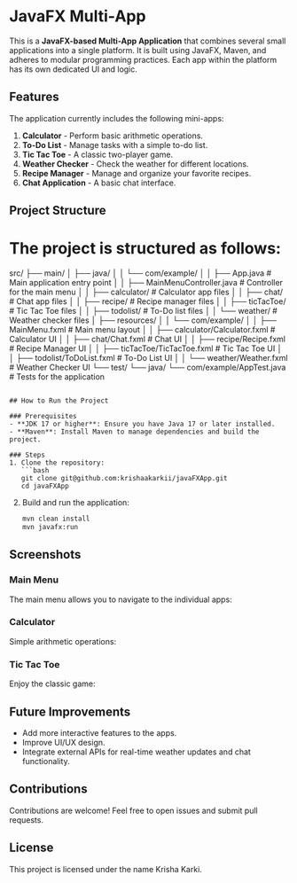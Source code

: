 
# JavaFX Multi-App

This is a **JavaFX-based Multi-App Application** that combines several small applications into a single platform. It is built using JavaFX, Maven, and adheres to modular programming practices. Each app within the platform has its own dedicated UI and logic.

## Features

The application currently includes the following mini-apps:

1. **Calculator** - Perform basic arithmetic operations.
2. **To-Do List** - Manage tasks with a simple to-do list.
3. **Tic Tac Toe** - A classic two-player game.
4. **Weather Checker** - Check the weather for different locations.
5. **Recipe Manager** - Manage and organize your favorite recipes.
6. **Chat Application** - A basic chat interface.

## Project Structure

# The project is structured as follows:

src/
├── main/
│   ├── java/
│   │   └── com/example/
│   │       ├── App.java # Main application entry point
│   │       ├── MainMenuController.java # Controller for the main menu
│   │       ├── calculator/ # Calculator app files
│   │       ├── chat/ # Chat app files
│   │       ├── recipe/ # Recipe manager files
│   │       ├── ticTacToe/ # Tic Tac Toe files
│   │       ├── todolist/ # To-Do list files
│   │       └── weather/ # Weather checker files
│   ├── resources/
│   │   └── com/example/
│   │       ├── MainMenu.fxml # Main menu layout
│   │       ├── calculator/Calculator.fxml # Calculator UI
│   │       ├── chat/Chat.fxml # Chat UI
│   │       ├── recipe/Recipe.fxml # Recipe Manager UI
│   │       ├── ticTacToe/TicTacToe.fxml # Tic Tac Toe UI
│   │       ├── todolist/ToDoList.fxml # To-Do List UI
│   │       └── weather/Weather.fxml # Weather Checker UI
└── test/
    └── java/
        └── com/example/AppTest.java # Tests for the application
```

## How to Run the Project

### Prerequisites
- **JDK 17 or higher**: Ensure you have Java 17 or later installed.
- **Maven**: Install Maven to manage dependencies and build the project.

### Steps
1. Clone the repository:
   ```bash
   git clone git@github.com:krishaakarkii/javaFXApp.git
   cd javaFXApp
   ```

2. Build and run the application:
   ```bash
   mvn clean install
   mvn javafx:run
   ```

## Screenshots

### Main Menu
The main menu allows you to navigate to the individual apps:

### Calculator
Simple arithmetic operations:

### Tic Tac Toe
Enjoy the classic game:



## Future Improvements
- Add more interactive features to the apps.
- Improve UI/UX design.
- Integrate external APIs for real-time weather updates and chat functionality.

## Contributions
Contributions are welcome! Feel free to open issues and submit pull requests.

## License
This project is licensed under the name Krisha Karki.



